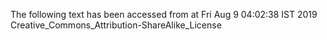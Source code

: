 The following text has been accessed from at Fri Aug 9 04:02:38 IST 2019
Creative_Commons_Attribution-ShareAlike_License
